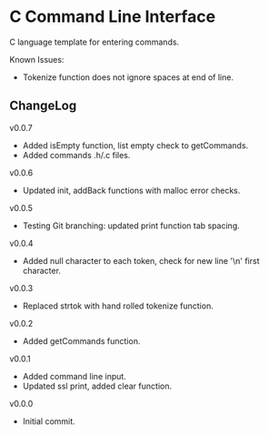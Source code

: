# C Command Line Interface

C language template for entering commands.

Known Issues:
- Tokenize function does not ignore spaces at end of line.

## ChangeLog
v0.0.7
- Added isEmpty function, list empty check to getCommands.
- Added commands .h/.c files.

v0.0.6
- Updated init, addBack functions with malloc error checks.

v0.0.5
- Testing Git branching: updated print function tab spacing.

v0.0.4
- Added null character to each token, check for new line '\n' first character.

v0.0.3
- Replaced strtok with hand rolled tokenize function.

v0.0.2
- Added getCommands function.

v0.0.1
- Added command line input.
- Updated ssl print, added clear function.

v0.0.0
- Initial commit.